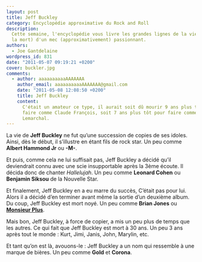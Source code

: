 ```yaml
---
layout: post
title: Jeff Buckley
category: Encyclopédie approximative du Rock and Roll
description:
  Cette semaine, l'encyclopédie vous livre les grandes lignes de la vie (et de
  la mort) d'un mec (approximativement) passionnant.
authors:
  - Joe Gantdelaine
wordpress_id: 831
date: "2011-05-07 09:19:21 +0200"
cover: buckler.jpg
comments:
  - author: aaaaaaaaaaAAAAAAA
    author_email: aaaaaaaaaaAAAAAAA@gmail.com
    date: "2011-05-08 12:08:50 +0200"
    title: Jeff Buckley
    content:
      C'était un amateur ce type, il aurait soit dû mourir 9 ans plus tard pour
      faire comme Claude François, soit 7 ans plus tôt pour faire comme Grégory
      Lemarchal.
---
```


La vie de **Jeff Buckley** ne fut qu’une succession de copies de ses idoles.
Ainsi, dès le début, il s’illustre en étant fils de rock star. Un peu comme
**Albert Hammond Jr** ou **-M-**.

Et puis, comme cela ne lui suffisait pas, Jeff Buckley a décidé qu’il
deviendrait connu avec une scie insupportable après la 3ème écoute. Il décida
donc de chanter _Hallelujah_. Un peu comme **Leonard Cohen** ou **Benjamin
Siksou** de la Nouvelle Star.

Et finalement, Jeff Buckley en a eu marre du succès, C’était pas pour lui. Alors
il a décidé d’en terminer avant même la sortie d’un deuxième album. Du coup,
Jeff Buckley est mort noyé. Un peu comme **Brian Jones** ou **[Monsieur
Plus][1]**.

Mais bon, Jeff Buckley, à force de copier, a mis un peu plus de temps que les
autres. Ce qui fait que Jeff Buckley est mort à 30 ans. Un peu 3 ans après tout
le monde : Kurt, Jimi, Janis, John, Marylin, etc.

Et tant qu’on est là, avouons-le : Jeff Buckley a un nom qui ressemble à une
marque de bières. Un peu comme **Gold** et **Corona**.

[1]:
  http://referentiel.nouvelobs.com/archives_pdf/OBS1448_19920806/OBS1448_19920806_022.pdf
